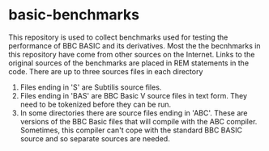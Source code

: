 # basic-benchmarks

This repository is used to collect benchmarks used for testing the performance of BBC BASIC and its derivatives.  Most the the becnhmarks in this repository have come from other sources on the Internet.  Links to the original sources of the benchmarks are placed in REM statements in the code.  There are up to three sources files in each directory

1. Files ending in 'S' are Subtilis source files.
2. Files ending in 'BAS' are BBC Basic V source files in text form.  They need to be tokenized before they can be run.
3. In some directories there are source files ending in 'ABC'.  These are versions of the BBC Basic files that will compile with the ABC compiler.  Sometimes, this compiler can't cope with the standard BBC BASIC source and so separate sources are needed.